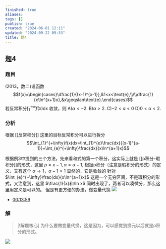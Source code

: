 ```yaml
---
finished: true
aliases: 
tags: []
publish: true
created: "2024-06-01 12:11"
updated: "2024-09-22 09:33"
title: 题4
---
```

## 题4
### 题目
(2013，数二)设函数
$$f(x)=\begin{cases}\dfrac{1}{(x-1)^{x-1}},&1<x<\text{e},\\\\\dfrac{1}{x\ln^{x+1}x},&x\geqslant\text{e}.\end{cases}$$
若反常积分$\int_1^{+\infty}f(x)$d$x$ 收敛，则
A)$\alpha<-2.$
B)$\alpha>2.$
C)$-2<a<0$
D)$0<\alpha<2.$
### 分析
根据
[[反常积分]]
这里的目标反常积分可以进行拆分
$$\int_{1}^{+\infty}f(x)dx=\int_{1}^{e}\frac{dx}{(x-1)^{a-1}}+\int_{e}^{+\infty}\frac{dx}{x\ln^{a+1}x}$$

根据例3中提到的三个方法，先来看和式的第一个积分，这实际上就是 [[p积分-瑕积分]]的形式，这里 $p=x-1,\alpha=\alpha-1$, 根据p积分（注意是瑕积分的形式）的定义，又有这个 $\alpha\to {1}，\alpha-1<1$ 显然的，它是收敛的
针对 $\int_{e}^{+\infty}\frac{dx}{x\ln^{a+1}x}$ 这是一个无穷区间，不是瑕积分的形式，又注意到，这里 $\frac{1}{x}和\ln x$ 同时出现了，两者可以凑微分，那么这里用定义是可以的。
但是有更方便的办法，做变量代换
![](https://img.hwenyi.live/202403191004377.webp)
 - [00:13:59](https://www.youtube.com/watch?v=1khb57wJZVU&t=839#t=13:59.30) 
### 解
> [!解题核心]
> 为什么要做变量代换，这是因为，可以感觉到换元以后就是p积分的形式。

![](https://img.hwenyi.live/202403191007896.webp)
